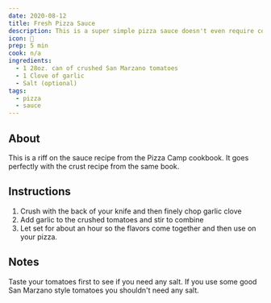 ```yaml
---
date: 2020-08-12
title: Fresh Pizza Sauce
description: This is a super simple pizza sauce doesn't even require cooking. Just make sure to use some really good canned tomatoes
icon: 🍅
prep: 5 min
cook: n/a
ingredients:
  - 1 28oz. can of crushed San Marzano tomatoes
  - 1 Clove of garlic
  - Salt (optional)
tags:
  - pizza
  - sauce
---
```

## About
This is a riff on the sauce recipe from the Pizza Camp cookbook. It goes perfectly with the crust recipe from the same book.

## Instructions
1. Crush with the back of your knife and then finely chop garlic clove
1. Add garlic to the crushed tomatoes and stir to combine
1. Let set for about an hour so the flavors come together and then use on your pizza.

## Notes
Taste your tomatoes first to see if you need any salt. If you use some good San Marzano style tomatoes you shouldn't need any salt.